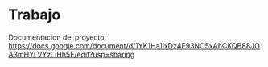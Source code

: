 # Trabajo

Documentacion del proyecto:
https://docs.google.com/document/d/1YK1Ha1ixDz4F93NO5xAhCKQB88JOA3mHYLVYzLiHh5E/edit?usp=sharing
